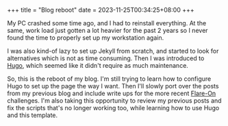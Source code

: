 +++
title = "Blog reboot"
date = 2023-11-25T00:34:25+08:00
+++

My PC crashed some time ago, and I had to reinstall everything. At the same,
work load just gotten a lot heavier for the past 2 years so I never found
the time to properly set up my workstation again.

I was also kind-of lazy to set up Jekyll from scratch, and started to look for
alternatives which is not as time consuming. Then I was introduced to 
[Hugo](https://gohugo.io), which seemed like it didn't require as much maintenance.

So, this is the reboot of my blog. I'm still trying to learn how to configure
Hugo to set up the page the way I want. Then I'll slowly port over the posts 
from my previous blog and include write ups for the more recent 
[Flare-On](https://flare-on.com) challenges. I'm also taking this opportunity
to review my previous posts and fix the scripts that's no longer working too,
while learning how to use Hugo and this template.
